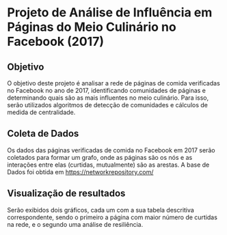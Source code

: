 # Projeto de Análise de Influência em Páginas do Meio Culinário no Facebook (2017)

## Objetivo
O objetivo deste projeto é analisar a rede de páginas de comida verificadas no Facebook no ano de 2017, identificando comunidades de páginas e determinando quais são as mais influentes no meio culinário. Para isso, serão utilizados algoritmos de detecção de comunidades e cálculos de medida de centralidade.

## Coleta de Dados
Os dados das páginas verificadas de comida no Facebook em 2017 serão coletados para formar um grafo, onde as páginas são os nós e as interações entre elas (curtidas, mutualmente) são as arestas. A base de Dados foi obtida em https://networkrepository.com/

## Visualização de resultados 
Serão exibidos dois gráficos, cada um com a sua tabela descritiva correspondente, sendo o primeiro a página com maior número de curtidas na rede, e o segundo uma análise de resiliência.

